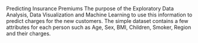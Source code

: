 
Predicting Insurance Premiums
The purpose of the Exploratory Data Analysis, Data Visualization and Machine Learning to use this information to predict charges for the new customers. The simple dataset contains a few attributes for each person such as Age, Sex, BMI, Children, Smoker, Region and their charges.

